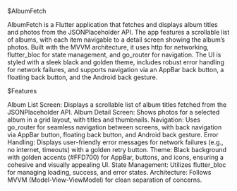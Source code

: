 $AlbumFetch

AlbumFetch is a Flutter application that fetches and displays album titles and photos from the JSONPlaceholder API. The app features a scrollable list of albums, with each item navigable to a detail screen showing the album’s photos. Built with the MVVM architecture, it uses http for networking, flutter_bloc for state management, and go_router for navigation. The UI is styled with a sleek black and golden theme, includes robust error handling for network failures, and supports navigation via an AppBar back button, a floating back button, and the Android back gesture.

$Features

Album List Screen: Displays a scrollable list of album titles fetched from the JSONPlaceholder API.
Album Detail Screen: Shows photos for a selected album in a grid layout, with titles and thumbnails.
Navigation: Uses go_router for seamless navigation between screens, with back navigation via AppBar button, floating back button, and Android back gesture.
Error Handling: Displays user-friendly error messages for network failures (e.g., no internet, timeouts) with a golden retry button.
Theme: Black background with golden accents (#FFD700) for AppBar, buttons, and icons, ensuring a cohesive and visually appealing UI.
State Management: Utilizes flutter_bloc for managing loading, success, and error states.
Architecture: Follows MVVM (Model-View-ViewModel) for clean separation of concerns.
